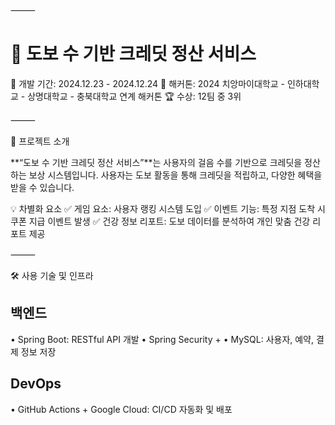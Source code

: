 
⸻

# 🏃 도보 수 기반 크레딧 정산 서비스

📅 개발 기간: 2024.12.23 - 2024.12.24
🎯 해커톤: 2024 치앙마이대학교 - 인하대학교 - 상명대학교 - 충북대학교 연계 해커톤
🏆 수상: 12팀 중 3위

⸻

🚀 프로젝트 소개

**“도보 수 기반 크레딧 정산 서비스”**는 사용자의 걸음 수를 기반으로 크레딧을 정산하는 보상 시스템입니다.
사용자는 도보 활동을 통해 크레딧을 적립하고, 다양한 혜택을 받을 수 있습니다.

💡 차별화 요소
✅ 게임 요소: 사용자 랭킹 시스템 도입
✅ 이벤트 기능: 특정 지점 도착 시 쿠폰 지급 이벤트 발생
✅ 건강 정보 리포트: 도보 데이터를 분석하여 개인 맞춤 건강 리포트 제공

⸻

🛠 사용 기술 및 인프라

## 백엔드 
• Spring Boot: RESTful API 개발 
• Spring Security +
• MySQL: 사용자, 예약, 결제 정보 저장 

## DevOps
• GitHub Actions + Google Cloud: CI/CD 자동화 및 배포
